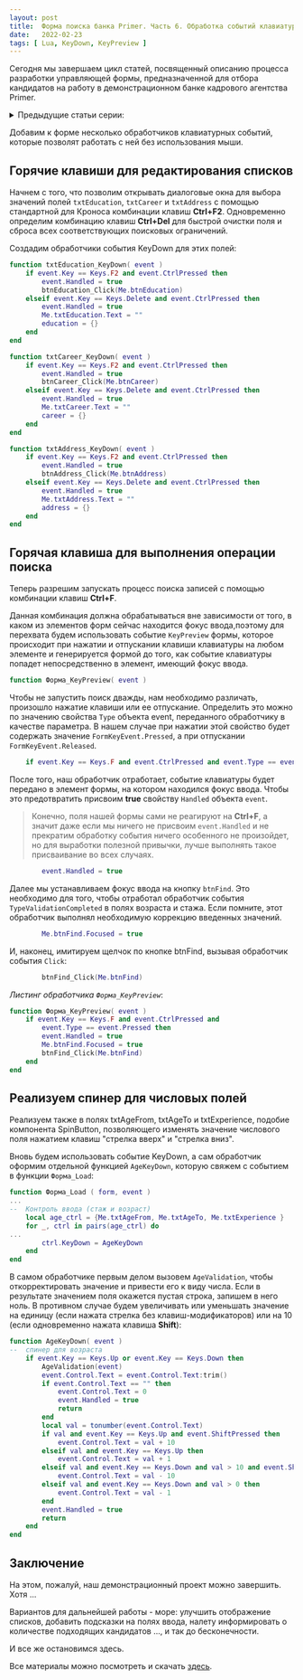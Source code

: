 ```yaml
---
layout: post 
title:  Форма поиска банка Primer. Часть 6. Обработка событий клавиатуры 
date:   2022-02-23 
tags: [ Lua, KeyDown, KeyPreview ]
---
```


Сегодня мы завершаем цикл статей, посвященный описанию процесса разработки управляющей формы, предназначенной для отбора кандидатов на работу в демонстрационном банке кадрового агентства Primer.


<details>
<summary>Предыдущие статьи серии:</summary>
<p><a href="/findform_1/">Часть 1. Готовим макет формы</a></p>
<p><a href="/findform_2/">Часть 2. Организуем контроль правильности ввода</a></p>
<p><a href="/findform_3/">Часть 3. Добавляем диалоговые окна</a></p>
<p><a href="/findform_4/">Часть 4. Диалоговое окно с деревом</a></p>
<p><a href="/findform_5/">Часть 5. Фильтрация по стажу</a></p>
</details>


Добавим к форме несколько обработчиков клавиатурных событий, которые позволят работать с ней без использования мыши.

## Горячие клавиши для редактирования списков

Начнем с того, что позволим открывать диалоговые окна для выбора значений полей `txtEducation`, `txtCareer` и `txtAddress` с помощью стандартной для Кроноса комбинации клавиш **Ctrl+F2**. Одновременно определим комбинацию клавиш **Ctrl+Del** для быстрой очистки поля и сброса всех соответствующих поисковых ограничений.

Создадим обработчики события KeyDown для этих полей:

```lua
function txtEducation_KeyDown( event )
	if event.Key == Keys.F2 and event.CtrlPressed then
		event.Handled = true
		btnEducation_Click(Me.btnEducation)
	elseif event.Key == Keys.Delete and event.CtrlPressed then
		event.Handled = true
		Me.txtEducation.Text = ""
		education = {}
	end
end

function txtCareer_KeyDown( event )
	if event.Key == Keys.F2 and event.CtrlPressed then
		event.Handled = true
		btnCareer_Click(Me.btnCareer)
	elseif event.Key == Keys.Delete and event.CtrlPressed then
		event.Handled = true
		Me.txtCareer.Text = ""
		career = {}
	end
end

function txtAddress_KeyDown( event )
	if event.Key == Keys.F2 and event.CtrlPressed then
		event.Handled = true
		btnAddress_Click(Me.btnAddress)
	elseif event.Key == Keys.Delete and event.CtrlPressed then
		event.Handled = true
		Me.txtAddress.Text = ""
		address = {}
	end
end
```

## Горячая клавиша для выполнения операции поиска

Теперь разрешим запускать процесс поиска записей с помощью комбинации клавиш **Ctrl+F**.

Данная комбинация должна обрабатываться вне зависимости от того, в каком из элементов форм сейчас находится фокус ввода,поэтому для перехвата будем использовать событие `KeyPreview` формы, которое происходит при нажатии и отпускании клавиши клавиатуры на любом элементе и генерируется формой до того, как событие клавиатуры попадет непосредственно в элемент, имеющий фокус ввода.

```lua
function Форма_KeyPreview( event )
```

Чтобы не запустить поиск дважды, нам необходимо различать, произошло  нажатие клавиши или ее отпускание. Определить это можно по значению свойства `Type` объекта event, переданного обработчику в качестве параметра. В нашем случае при нажатии этой свойство будет содержать значение `FormKeyEvent.Pressed`, а при отпускании `FormKeyEvent.Released`. 

```lua
	if event.Key == Keys.F and event.CtrlPressed and event.Type == event.Pressed then
```

После того, наш обработчик отработает, событие клавиатуры будет передано в элемент формы, на котором находился фокус ввода. Чтобы это предотвратить присвоим **true** свойству `Handled` объекта `event`.

> Конечно, поля нашей формы сами не реагируют на **Ctrl+F**, а значит даже если мы ничего не присвоим `event.Handled` и не прекратим обработку события ничего особенного не произойдет, но для выработки полезной привычки, лучше выполнять такое присваивание во всех случаях.

```lua
		event.Handled = true
```

Далее мы устанавливаем фокус ввода на кнопку `btnFind`. Это необходимо для того, чтобы отработал обработчик события `TypeValidationCompleted` в полях возраста и стажа. Если помните, этот обработчик выполнял необходимую коррекцию введенных значений.

```lua
		Me.btnFind.Focused = true
```

И, наконец, имитируем щелчок по кнопке btnFind, вызывая обработчик события `Click`:

```lua
		btnFind_Click(Me.btnFind)
```

*Листинг обработчика `Форма_KeyPreview`*:
```lua
function Форма_KeyPreview( event )
	if event.Key == Keys.F and event.CtrlPressed and 
		event.Type == event.Pressed then
		event.Handled = true
		Me.btnFind.Focused = true
		btnFind_Click(Me.btnFind)
	end
end
```

## Реализуем спинер для числовых полей

Реализуем также в полях txtAgeFrom, txtAgeTo и txtExperience, подобие компонента SpinButton, позволяющего изменять значение числового поля нажатием клавиш "стрелка вверх" и "стрелка вниз". 

Вновь будем использовать событие KeyDown, а сам обработчик оформим отдельной функцией `AgeKeyDown`, которую свяжем с событием в функции `Форма_Load`:

```lua
function Форма_Load ( form, event )
...
--	Контроль ввода (стаж и возраст)
	local age_ctrl = {Me.txtAgeFrom, Me.txtAgeTo, Me.txtExperience }
	for _, ctrl in pairs(age_ctrl) do
...
		ctrl.KeyDown = AgeKeyDown
	end
end	
```
В самом обработчике первым делом вызовем `AgeValidation`, чтобы откорректировать значение и привести его к виду числа. Если в результате значением поля окажется пустая строка, запишем в него ноль. В противном случае будем увеличивать или уменьшать значение на единицу (если нажата стрелка без клавиш-модификаторов) или на 10 (если одновременно нажата клавиша **Shift**):

```lua
function AgeKeyDown( event )
--	спинер для возраста
	if event.Key == Keys.Up or event.Key == Keys.Down then
		AgeValidation(event)
		event.Control.Text = event.Control.Text:trim()
		if event.Control.Text == "" then
			event.Control.Text = 0
			event.Handled = true
			return
		end	
		local val = tonumber(event.Control.Text) 
		if val and event.Key == Keys.Up and event.ShiftPressed then
			event.Control.Text = val + 10
		elseif val and event.Key == Keys.Up then
			event.Control.Text = val + 1
		elseif val and event.Key == Keys.Down and val > 10 and event.ShiftPressed then
			event.Control.Text = val - 10
		elseif val and event.Key == Keys.Down and val > 0 then
			event.Control.Text = val - 1
		end	
		event.Handled = true
		return
	end	
end
```

## Заключение

На этом, пожалуй, наш демонстрационный проект можно завершить. Хотя ...

Вариантов для дальнейшей работы - море: улучшить отображение списков, добавить подсказки на полях ввода, налету информировать о количестве подходящих кандидатов ..., и так до бесконечности. 

И все же остановимся здесь.

Все материалы можно посмотреть и скачать [здесь](https://github.com/sinilga/sinilga.github.io/blob/master/assets/sources/findform).

